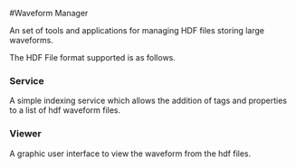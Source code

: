 #Waveform Manager

An set of tools and applications for managing HDF files storing large waveforms.

The HDF File format supported is as follows.

### Service

A simple indexing service which allows the addition of tags and properties to a list of hdf waveform files.

### Viewer

A graphic user interface to view the waveform from the hdf files.



